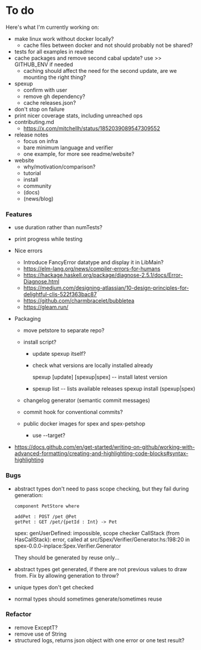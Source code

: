 # To do

Here's what I'm currently working on:

- make linux work without docker locally?
  + cache files between docker and not should probably not be shared?
- tests for all examples in readme
- cache packages and remove second cabal update? use >> GITHUB_ENV if needed
  + caching should affect the need for the second update, are we mounting the right thing?
- spexup 
  + confirm with user
  + remove gh dependency?
  + cache releases.json?
- don't stop on failure
- print nicer coverage stats, including unreached ops
- contributing.md
  + https://x.com/mitchellh/status/1852039089547309552
- release notes
  + focus on infra
  + bare minimum language and verifier
  + one example, for more see readme/website?
- website
  + why/motivation/comparison?
  + tutorial
  + install
  + community
  + (docs)
  + (news/blog)

### Features

- use duration rather than numTests?
- print progress while testing

- Nice errors
  + Introduce FancyError datatype and display it in LibMain?
  + https://elm-lang.org/news/compiler-errors-for-humans
  + https://hackage.haskell.org/package/diagnose-2.5.1/docs/Error-Diagnose.html
  + https://medium.com/designing-atlassian/10-design-principles-for-delightful-clis-522f363bac87
  + https://github.com/charmbracelet/bubbletea
  + https://gleam.run/

- Packaging
  + move petstore to separate repo?
  + install script?
    * update spexup itself? 
    * check what versions are locally installed already

      spexup [update] [spexup|spex] -- install latest version
    * spexup list -- lists available releases
      spexup install (spexup|spex) <version>

  + changelog generator (semantic commit messages)
  + commit hook for conventional commits?
  + public docker images for spex and spex-petshop
    * use --target?
- https://docs.github.com/en/get-started/writing-on-github/working-with-advanced-formatting/creating-and-highlighting-code-blocks#syntax-highlighting

### Bugs

- abstract types don't need to pass scope checking, but they fail during generation:

    ```
    component PetStore where
    
    addPet : POST /pet @Pet
    getPet : GET /pet/{petId : Int} -> Pet
    ```

    spex: genUserDefined: impossible, scope checker
    CallStack (from HasCallStack):
      error, called at src/Spex/Verifier/Generator.hs:198:20 in spex-0.0.0-inplace:Spex.Verifier.Generator

  They should be generated by reuse only...

- abstract types get generated, if there are not previous values to draw from.
  Fix by allowing generation to throw?
- unique types don't get checked
- normal types should sometimes generate/sometimes reuse

### Refactor

- remove ExceptT?
- remove use of String
- structured logs, returns json object with one error or one test result?

